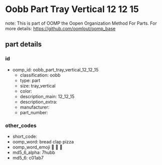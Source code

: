 # Oobb Part Tray Vertical 12 12 15  

note: This is part of OOMP the Oopen Organization Method For Parts. For more details: https://github.com/oomlout/oomp_base

##  part details





### id
* oomp_id: oobb_part_tray_vertical_12_12_15
  * classification: oobb
  * type: part
  * size: tray_vertical
  * color: 
  * description_main: 12_12_15
  * description_extra: 
  * manufacturer: 
  * part_number: 

### other_codes
* short_code: 
* oomp_word: bread clap pizza
* oomp_word_emoji :bread: :clap: :pizza:
* md5_6_alpha: 7hubb
* md5_6: c01ab7